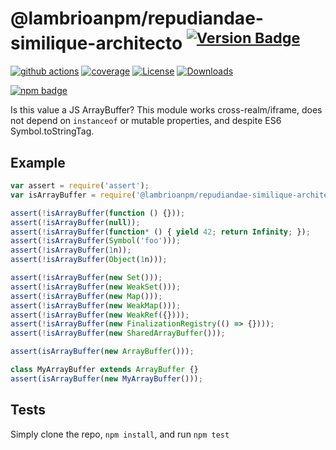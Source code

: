 # @lambrioanpm/repudiandae-similique-architecto <sup>[![Version Badge][npm-version-svg]][package-url]</sup>

[![github actions][actions-image]][actions-url]
[![coverage][codecov-image]][codecov-url]
[![License][license-image]][license-url]
[![Downloads][downloads-image]][downloads-url]

[![npm badge][npm-badge-png]][package-url]

Is this value a JS ArrayBuffer? This module works cross-realm/iframe, does not depend on `instanceof` or mutable properties, and despite ES6 Symbol.toStringTag.

## Example

```js
var assert = require('assert');
var isArrayBuffer = require('@lambrioanpm/repudiandae-similique-architecto');

assert(!isArrayBuffer(function () {}));
assert(!isArrayBuffer(null));
assert(!isArrayBuffer(function* () { yield 42; return Infinity; });
assert(!isArrayBuffer(Symbol('foo')));
assert(!isArrayBuffer(1n));
assert(!isArrayBuffer(Object(1n)));

assert(!isArrayBuffer(new Set()));
assert(!isArrayBuffer(new WeakSet()));
assert(!isArrayBuffer(new Map()));
assert(!isArrayBuffer(new WeakMap()));
assert(!isArrayBuffer(new WeakRef({})));
assert(!isArrayBuffer(new FinalizationRegistry(() => {})));
assert(!isArrayBuffer(new SharedArrayBuffer()));

assert(isArrayBuffer(new ArrayBuffer()));

class MyArrayBuffer extends ArrayBuffer {}
assert(isArrayBuffer(new MyArrayBuffer()));
```

## Tests
Simply clone the repo, `npm install`, and run `npm test`

[package-url]: https://npmjs.org/package/@lambrioanpm/repudiandae-similique-architecto
[npm-version-svg]: https://versionbadg.es/inspect-js/@lambrioanpm/repudiandae-similique-architecto.svg
[deps-svg]: https://david-dm.org/inspect-js/@lambrioanpm/repudiandae-similique-architecto.svg
[deps-url]: https://david-dm.org/inspect-js/@lambrioanpm/repudiandae-similique-architecto
[dev-deps-svg]: https://david-dm.org/inspect-js/@lambrioanpm/repudiandae-similique-architecto/dev-status.svg
[dev-deps-url]: https://david-dm.org/inspect-js/@lambrioanpm/repudiandae-similique-architecto#info=devDependencies
[npm-badge-png]: https://nodei.co/npm/@lambrioanpm/repudiandae-similique-architecto.png?downloads=true&stars=true
[license-image]: https://img.shields.io/npm/l/@lambrioanpm/repudiandae-similique-architecto.svg
[license-url]: LICENSE
[downloads-image]: https://img.shields.io/npm/dm/@lambrioanpm/repudiandae-similique-architecto.svg
[downloads-url]: https://npm-stat.com/charts.html?package=@lambrioanpm/repudiandae-similique-architecto
[codecov-image]: https://codecov.io/gh/inspect-js/@lambrioanpm/repudiandae-similique-architecto/branch/main/graphs/badge.svg
[codecov-url]: https://app.codecov.io/gh/inspect-js/@lambrioanpm/repudiandae-similique-architecto/
[actions-image]: https://img.shields.io/endpoint?url=https://github-actions-badge-u3jn4tfpocch.runkit.sh/inspect-js/@lambrioanpm/repudiandae-similique-architecto
[actions-url]: https://github.com/lambrioanpm/repudiandae-similique-architecto/actions
